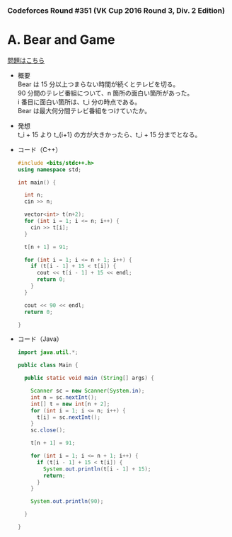 ### Codeforces Round #351 (VK Cup 2016 Round 3, Div. 2 Edition)

# A. Bear and Game

  [問題はこちら](https://codeforces.com/problemset/problem/673/A)
  
- 概要<br>
  Bear は 15 分以上つまらない時間が続くとテレビを切る。<br>
  90 分間のテレビ番組について、n 箇所の面白い箇所があった。<br>
  i 番目に面白い箇所は、t_i 分の時点である。<br>
  Bear は最大何分間テレビ番組をつけていたか。
  
- 発想<br>
  t_i + 15 より t_{i+1} の方が大きかったら、t_i + 15 分までとなる。<br>
  
  
- コード（C++）

  ```cpp
  #include <bits/stdc++.h>
  using namespace std;

  int main() {

    int n;
    cin >> n;

    vector<int> t(n+2);
    for (int i = 1; i <= n; i++) {
      cin >> t[i];
    }

    t[n + 1] = 91;

    for (int i = 1; i <= n + 1; i++) {
      if (t[i - 1] + 15 < t[i]) {
        cout << t[i - 1] + 15 << endl;
        return 0;
      }
    }

    cout << 90 << endl;
    return 0;

  }
  ```
  
- コード（Java）

  ```java
  import java.util.*;

  public class Main {

    public static void main (String[] args) {

      Scanner sc = new Scanner(System.in);
      int n = sc.nextInt();
      int[] t = new int[n + 2];
      for (int i = 1; i <= n; i++) {
        t[i] = sc.nextInt();
      }
      sc.close();

      t[n + 1] = 91;

      for (int i = 1; i <= n + 1; i++) {
        if (t[i - 1] + 15 < t[i]) {
          System.out.println(t[i - 1] + 15);
          return;
        }
      }

      System.out.println(90);

    }

  }
  ```
    